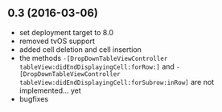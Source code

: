 ## 0.3 (2016-03-06)

- set deployment target to 8.0
- removed tvOS support
- added cell deletion and cell insertion 
- the methods `-[DropDownTableViewController tableView:didEndDisplayingCell:forRow:]` and `-[DropDownTableViewController tableView:didEndDisplayingCell:forSubrow:inRow]` are not implemented... yet
- bugfixes